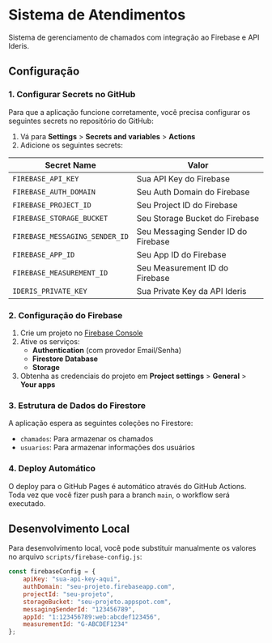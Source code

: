 # Sistema de Atendimentos

Sistema de gerenciamento de chamados com integração ao Firebase e API Ideris.

## Configuração

### 1. Configurar Secrets no GitHub

Para que a aplicação funcione corretamente, você precisa configurar os seguintes secrets no repositório do GitHub:

1. Vá para **Settings** > **Secrets and variables** > **Actions**
2. Adicione os seguintes secrets:

| Secret Name | Valor |
|-------------|-------|
| `FIREBASE_API_KEY` | Sua API Key do Firebase |
| `FIREBASE_AUTH_DOMAIN` | Seu Auth Domain do Firebase |
| `FIREBASE_PROJECT_ID` | Seu Project ID do Firebase |
| `FIREBASE_STORAGE_BUCKET` | Seu Storage Bucket do Firebase |
| `FIREBASE_MESSAGING_SENDER_ID` | Seu Messaging Sender ID do Firebase |
| `FIREBASE_APP_ID` | Seu App ID do Firebase |
| `FIREBASE_MEASUREMENT_ID` | Seu Measurement ID do Firebase |
| `IDERIS_PRIVATE_KEY` | Sua Private Key da API Ideris |

### 2. Configuração do Firebase

1. Crie um projeto no [Firebase Console](https://console.firebase.google.com/)
2. Ative os serviços:
   - **Authentication** (com provedor Email/Senha)
   - **Firestore Database**
   - **Storage**
3. Obtenha as credenciais do projeto em **Project settings** > **General** > **Your apps**

### 3. Estrutura de Dados do Firestore

A aplicação espera as seguintes coleções no Firestore:

- `chamados`: Para armazenar os chamados
- `usuarios`: Para armazenar informações dos usuários

### 4. Deploy Automático

O deploy para o GitHub Pages é automático através do GitHub Actions. Toda vez que você fizer push para a branch `main`, o workflow será executado.

## Desenvolvimento Local

Para desenvolvimento local, você pode substituir manualmente os valores no arquivo `scripts/firebase-config.js`:

```javascript
const firebaseConfig = {
    apiKey: "sua-api-key-aqui",
    authDomain: "seu-projeto.firebaseapp.com",
    projectId: "seu-projeto",
    storageBucket: "seu-projeto.appspot.com",
    messagingSenderId: "123456789",
    appId: "1:123456789:web:abcdef123456",
    measurementId: "G-ABCDEF1234"
};